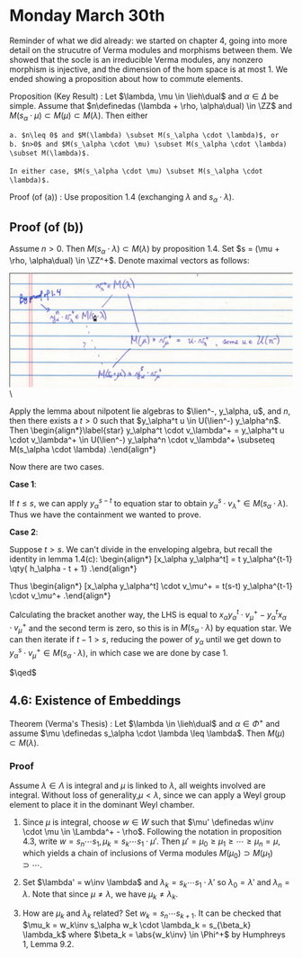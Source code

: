 # Monday March 30th

Reminder of what we did already: we started on chapter 4, going into more detail on the strucutre of Verma modules and morphisms between them.
We showed that the socle is an irreducible Verma modules, any nonzero morphism is injective, and the dimension of the hom space is at most 1.
We ended showing a proposition about how to commute elements.

Proposition (Key Result)
:   Let $\lambda, \mu \in \lieh\dual$ and $\alpha\in\Delta$ be simple.
    Assume that $n\definedas (\lambda + \rho, \alpha\dual) \in \ZZ$ and $M(s_\alpha \cdot \mu) \subset M(\mu) \subset M(\lambda)$.
    Then either

    a. $n\leq 0$ and $M(\lambda) \subset M(s_\alpha \cdot \lambda)$, or
    b. $n>0$ and $M(s_\alpha \cdot \mu) \subset M(s_\alpha \cdot \lambda) \subset M(\lambda)$.

    In either case, $M(s_\alpha \cdot \mu) \subset M(s_\alpha \cdot \lambda)$.

Proof (of (a))
: Use proposition 1.4 (exchanging $\lambda$ and $s_\alpha \cdot \lambda$).

## Proof (of (b))

Assume $n>0$.
Then $M(s_\alpha \cdot \lambda) \subset M(\lambda)$ by proposition 1.4.
Set $s = (\mu + \rho, \alpha\dual) \in \ZZ^+$.
Denote maximal vectors as follows:

![Image](figures/2020-03-30-09:29.png)\

Apply the lemma about nilpotent lie algebras to $\lien^-, y_\alpha, u$, and $n$, then there exists a $t>0$ such that $y_\alpha^t u \in U(\lien^-) y_\alpha^n$.
Then
\begin{align*}\label{star}
y_\alpha^t \cdot v_\lambda^+ = y_\alpha^t u \cdot v_\lambda^+ \in U(\lien^-) y_\alpha^n \cdot v_\lambda^+ \subseteq M(s_\alpha \cdot \lambda)
.\end{align*}

Now there are two cases.

**Case 1**:

If $t\leq s$, we can apply $y_\alpha^{s-t}$ to equation star to obtain $y_\alpha^s \cdot v_\lambda^+ \in M(s_\alpha \cdot \lambda)$.
Thus we have the containment we wanted to prove.

**Case 2**:

Suppose $t > s$.
We can't divide in the enveloping algebra, but recall the identity in lemma 1.4(c):
\begin{align*}
[x_\alpha y_\alpha^t] = t y_\alpha^{t-1} \qty{ h_\alpha - t + 1}
.\end{align*}

Thus
\begin{align*}
[x_\alpha y_\alpha^t] \cdot v_\mu^+ = t(s-t) y_\alpha^{t-1} \cdot v_\mu^+
.\end{align*}

Calculating the bracket another way, the LHS is equal to $x_\alpha y_\alpha^t \cdot v_\mu^+ - y_\alpha^t x_\alpha \cdot v_\mu^+$ and the second term is zero, so this is in $M(s_\alpha \cdot \lambda)$ by equation star.
We can then iterate if  $t-1 > s$, reducing the power of $y_\alpha$ until we get down to $y_\alpha^s \cdot v_\mu^+ \in M(s_\alpha \cdot \lambda)$, in which case we are done by case 1.

$\qed$

## 4.6: Existence of Embeddings

Theorem (Verma's Thesis)
: Let $\lambda \in \lieh\dual$ and $\alpha\in\Phi^+$ and assume $\mu \definedas s_\alpha \cdot \lambda \leq \lambda$.
  Then $M(\mu) \subset M(\lambda)$.

### Proof

Assume $\lambda \in \Lambda$ is integral and $\mu$ is linked to $\lambda$, all weights involved are integral.
Without loss of generality,$\mu < \lambda$, since we can apply a Weyl group element to place it in the dominant Weyl chamber.

1. Since $\mu$ is integral, choose $w\in W$ such that $\mu' \definedas w\inv \cdot \mu \in \Lambda^+ - \rho$.
    Following the notation in proposition 4.3, write $w = s_n \cdots s_1, \mu_k = s_k \cdots s_1 \cdot \mu'$.
    Then $\mu' = \mu_0 \geq \mu_1 \geq \cdots \geq \mu_n = \mu$, which yields a chain of inclusions of Verma modules $M(\mu_0) \supset M(\mu_1) \supset \cdots$.

2. Set $\lambda' = w\inv \lambda$ and $\lambda_k = s_k \cdots s_1 \cdot \lambda'$ so $\lambda_0 = \lambda'$ and $\lambda_n = \lambda$.
    Note that since $\mu \neq \lambda$, we have $\mu_k \neq \lambda_k$.

3. How are $\mu_k$ and $\lambda_k$ related? Set $w_k = s_n \cdots s_{k+1}$.
    It can be checked that $\mu_k = w_k\inv s_\alpha w_k \cdot \lambda_k = s_{\beta_k} \lambda_k$ where $\beta_k = \abs{w_k\inv} \in \Phi^+$ by Humphreys 1, Lemma 9.2.

